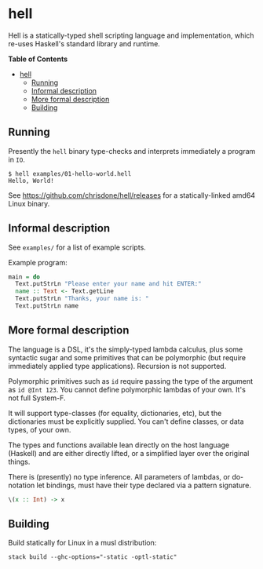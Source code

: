 # hell

Hell is a statically-typed shell scripting language and
implementation, which re-uses Haskell's standard library and runtime.

<!-- markdown-toc start - Don't edit this section. Run M-x markdown-toc-refresh-toc -->
**Table of Contents**

- [hell](#hell)
    - [Running](#running)
    - [Informal description](#informal-description)
    - [More formal description](#more-formal-description)
    - [Building](#building)

<!-- markdown-toc end -->

## Running

Presently the `hell` binary type-checks and interprets immediately a
program in `IO`.

    $ hell examples/01-hello-world.hell
    Hello, World!

See https://github.com/chrisdone/hell/releases for a statically-linked
amd64 Linux binary.

## Informal description

See `examples/` for a list of example scripts.

Example program:

```haskell
main = do
  Text.putStrLn "Please enter your name and hit ENTER:"
  name :: Text <- Text.getLine
  Text.putStrLn "Thanks, your name is: "
  Text.putStrLn name
```

## More formal description

The language is a DSL, it's the simply-typed lambda calculus, plus
some syntactic sugar and some primitives that can be polymorphic (but
require immediately applied type applications). Recursion is not
supported.

Polymorphic primitives such as `id` require passing the type of the
argument as `id @Int 123`. You cannot define polymorphic lambdas of
your own. It's not full System-F.

It will support type-classes (for equality, dictionaries, etc), but
the dictionaries must be explicitly supplied. You can't define
classes, or data types, of your own.

The types and functions available lean directly on the host language
(Haskell) and are either directly lifted, or a simplified layer over
the original things.

There is (presently) no type inference. All parameters of lambdas, or
do-notation let bindings, must have their type declared via a pattern
signature.

```haskell
\(x :: Int) -> x
```

## Building

Build statically for Linux in a musl distribution:

    stack build --ghc-options="-static -optl-static"

